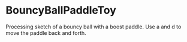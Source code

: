 # BouncyBallPaddleToy
Processing sketch of a bouncy ball with a boost paddle.
Use a and d to move the paddle back and forth.
